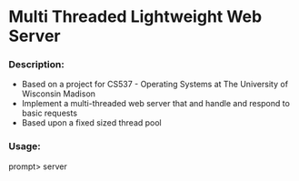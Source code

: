 # Multi Threaded Lightweight Web Server

### Description:
- Based on a project for CS537 - Operating Systems at The University of Wisconsin Madison
- Implement a multi-threaded web server that and handle and respond to basic requests
- Based upon a fixed sized thread pool 

### Usage: 
prompt> server <port> <threads> <buffers>